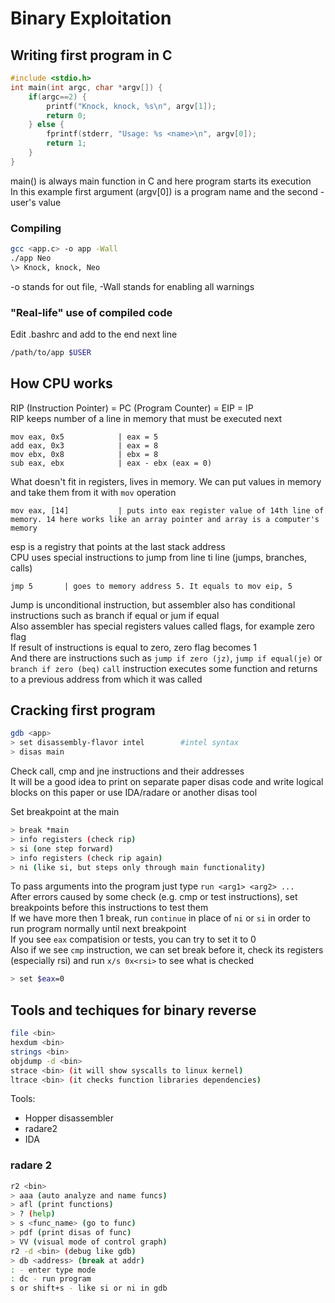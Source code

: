 # Binary Exploitation

## Writing first program in C

```c
#include <stdio.h>
int main(int argc, char *argv[]) {
    if(argc==2) {
        printf("Knock, knock, %s\n", argv[1]);
        return 0;
    } else {
        fprintf(stderr, "Usage: %s <name>\n", argv[0]);
        return 1;
    }
}
```

main() is always main function in C and here program starts its execution  
In this example first argument (argv[0]) is a program name and the second - user's value

### Compiling

```bash
gcc <app.c> -o app -Wall
./app Neo
\> Knock, knock, Neo
```

-o stands for out file, -Wall stands for enabling all warnings  

### "Real-life" use of compiled code

Edit .bashrc and add to the end next line

```bash
/path/to/app $USER
```

## How CPU works

RIP (Instruction Pointer) = PC (Program Counter) = EIP = IP  
RIP keeps number of a line in memory that must be executed next

```assembler
mov eax, 0x5            | eax = 5
add eax, 0x3            | eax = 8
mov ebx, 0x8            | ebx = 8
sub eax, ebx            | eax - ebx (eax = 0)
```

What doesn't fit in registers, lives in memory. We can put values in memory and take them from it with `mov` operation

```assembler
mov eax, [14]           | puts into eax register value of 14th line of memory. 14 here works like an array pointer and array is a computer's memory
```

esp is a registry that points at the last stack address  
CPU uses special instructions to jump from line ti line (jumps, branches, calls)

```assembler
jmp 5       | goes to memory address 5. It equals to mov eip, 5 
```

Jump is unconditional instruction, but assembler also has conditional instructions such as branch if equal or jum if equal  
Also assembler has special registers values called flags, for example zero flag  
If result of instructions is equal to zero, zero flag becomes 1  
And there are instructions such as `jump if zero (jz)`, `jump if equal(je)` or `branch if zero (beq)`
`call` instruction executes some function and returns to a previous address from which it was called

## Cracking first program

```bash
gdb <app>
> set disassembly-flavor intel        #intel syntax
> disas main
```

Check call, cmp and jne instructions and their addresses  
It will be a good idea to print on separate paper disas code and write logical blocks on this paper or use IDA/radare or another disas tool  

Set breakpoint at the main

```bash
> break *main
> info registers (check rip)
> si (one step forward)
> info registers (check rip again) 
> ni (like si, but steps only through main functionality)
```

To pass arguments into the program just type `run <arg1> <arg2> ...`  
After errors caused by some check (e.g. cmp or test instructions), set breakpoints before this instructions to test them  
If we have more then 1 break, run `continue` in place of `ni` or `si` in order to run program normally until next breakpoint  
If you see `eax` compatision or tests, you can try to set it to 0  
Also if we see `cmp` instruction, we can set break before it, check its registers (especially rsi) and run `x/s 0x<rsi>` to see what is checked  

```bash
> set $eax=0
```

## Tools and techiques for binary reverse

```bash
file <bin>
hexdum <bin>
strings <bin>
objdump -d <bin>
strace <bin> (it will show syscalls to linux kernel)
ltrace <bin> (it checks function libraries dependencies)
```

Tools:

* Hopper disassembler  
* radare2
* IDA

### radare 2

```bash
r2 <bin>
> aaa (auto analyze and name funcs)
> afl (print functions)
> ? (help)
> s <func_name> (go to func)
> pdf (print disas of func)
> VV (visual mode of control graph)
r2 -d <bin> (debug like gdb)
> db <address> (break at addr)
: - enter type mode
: dc - run program
s or shift+s - like si or ni in gdb 
```
